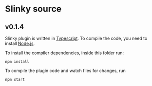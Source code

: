 # Slinky source
## v0.1.4

Slinky plugin is written in [Typescript](https://www.typescriptlang.org/).
To compile the code, you need to install [Node.js](https://nodejs.org/en/download/).

To install the compiler dependencies, inside this folder run: 

```
npm install
```

To compile the plugin code and watch files for changes,  run
```
npm start
```

